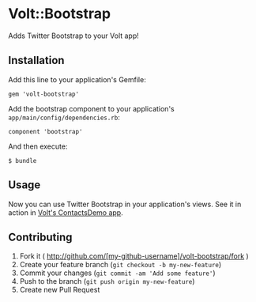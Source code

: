 # Volt::Bootstrap

Adds Twitter Bootstrap to your Volt app!

## Installation

Add this line to your application's Gemfile:

    gem 'volt-bootstrap'

Add the bootstrap component to your application's `app/main/config/dependencies.rb`:

	component 'bootstrap'

And then execute:

    $ bundle

## Usage

Now you can use Twitter Bootstrap in your application's views. See it in action in [Volt's ContactsDemo app](https://github.com/voltrb/contactsdemo/).

## Contributing

1. Fork it ( http://github.com/[my-github-username]/volt-bootstrap/fork )
2. Create your feature branch (`git checkout -b my-new-feature`)
3. Commit your changes (`git commit -am 'Add some feature'`)
4. Push to the branch (`git push origin my-new-feature`)
5. Create new Pull Request
